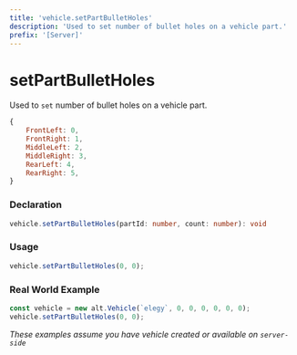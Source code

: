 ```yaml
---
title: 'vehicle.setPartBulletHoles'
description: 'Used to set number of bullet holes on a vehicle part.'
prefix: '[Server]'
---
```


# setPartBulletHoles

Used to `set` number of bullet holes on a vehicle part.

```js
{
    FrontLeft: 0,
    FrontRight: 1,
    MiddleLeft: 2,
    MiddleRight: 3,
    RearLeft: 4,
    RearRight: 5,
}
```

### Declaration

```typescript
vehicle.setPartBulletHoles(partId: number, count: number): void
```

### Usage

```js
vehicle.setPartBulletHoles(0, 0);
```

### Real World Example

```js
const vehicle = new alt.Vehicle(`elegy`, 0, 0, 0, 0, 0, 0);
vehicle.setPartBulletHoles(0, 0);
```

_These examples assume you have vehicle created or available on `server-side`_